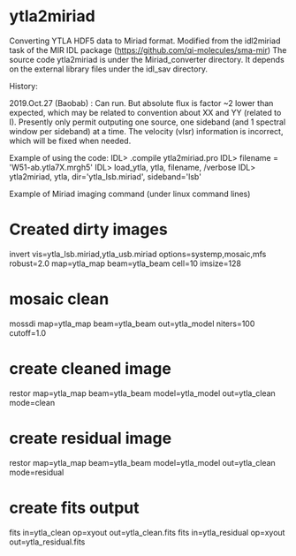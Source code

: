 # ytla2miriad
Converting YTLA HDF5 data to Miriad format.
Modified from the idl2miriad task of the MIR IDL package (https://github.com/qi-molecules/sma-mir)
The source code ytla2miriad is under the Miriad_converter directory.
It depends on the external library files under the idl_sav directory.


History: 

2019.Oct.27 (Baobab) : Can run. But absolute flux is factor ~2 lower than expected, 
                       which may be related to convention about XX and YY (related to I).
                       Presently only permit outputing one source, one sideband (and 1 spectral window per sideband)
                       at a time. The velocity (vlsr) information is incorrect, which will be fixed when needed.
                       


Example of using the code:
IDL> .compile ytla2miriad.pro
IDL> filename = 'W51-ab.ytla7X.mrgh5'
IDL> load_ytla, ytla, filename, /verbose
IDL> ytla2miriad, ytla, dir='ytla_lsb.miriad', sideband='lsb'


Example of Miriad imaging command (under linux command lines)
# Created dirty images
invert vis=ytla_lsb.miriad,ytla_usb.miriad options=systemp,mosaic,mfs robust=2.0 map=ytla_map beam=ytla_beam cell=10 imsize=128
# mosaic clean
mossdi map=ytla_map beam=ytla_beam out=ytla_model niters=100 cutoff=1.0
# create cleaned image
restor map=ytla_map beam=ytla_beam model=ytla_model out=ytla_clean mode=clean
# create residual image
restor map=ytla_map beam=ytla_beam model=ytla_model out=ytla_clean mode=residual
# create fits output
fits in=ytla_clean op=xyout out=ytla_clean.fits
fits in=ytla_residual op=xyout out=ytla_residual.fits
